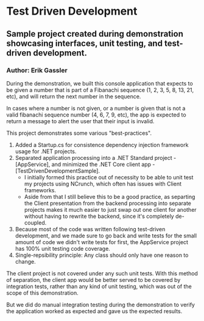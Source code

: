 # Test Driven Development
## Sample project created during demonstration showcasing interfaces, unit testing, and test-driven development.
### Author: Erik Gassler

During the demonstration, we built this console application that expects to be given a number that is part of a Fibanachi sequence (1, 2, 3, 5, 8, 13, 21, etc), and will return the next number in the sequence.

In cases where a number is not given, or a number is given that is not a valid fibanachi sequence number (4, 6, 7, 9, etc), the app is expected to return a message to alert the user that their input is invalid.

This project demonstrates some various "best-practices".

1. Added a Startup.cs for consistence dependency injection framework usage for .NET projects.
1. Separated application processing into a .NET Standard project - [AppService], and minimized the .NET Core client app - [TestDrivenDevelopmentSample].
    - I initially formed this practice out of necessity to be able to unit test my projects using NCrunch, which often has issues with Client frameworks.
    - Aside from that I still believe this to be a good practice, as separting the Client presentation from the backend processing into separate projects makes it much easier to just swap out one client for another without having to rewrite the backend, since it's completely de-coupled.
1. Because most of the code was written following test-driven development, and we made sure to go back and write tests for the small amount of code we didn't write tests for first, the AppService project has 100% unit testing code coverage.
1. Single-repsibility principle: Any class should only have one reason to change.


The client project is not covered under any such unit tests. With this method of separation, the client app would be better served to be covered by integration tests, rather than any kind of unit testing, which was out of the scope of this demonstration.

But we did do manual integration testing during the demonstration to verify the application worked as expected and gave us the expected results.
 